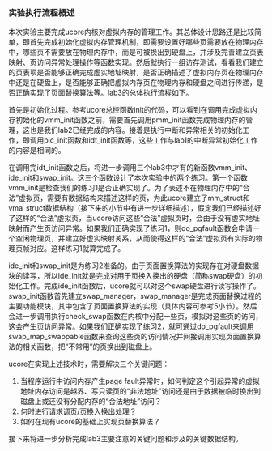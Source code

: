
### 实验执行流程概述

本次实验主要完成ucore内核对虚拟内存的管理工作。其总体设计思路还是比较简单，即首先完成初始化虚拟内存管理机制，即需要设置好哪些页需要放在物理内存中，哪些页不需要放在物理内存中，而是可被换出到硬盘上，并涉及完善建立页表映射、页访问异常处理操作等函数实现。然后就执行一组访存测试，看看我们建立的页表项是否能够正确完成虚实地址映射，是否正确描述了虚拟内存页在物理内存中还是在硬盘上，是否能够正确把虚拟内存页在物理内存和硬盘之间进行传递，是否正确实现了页面替换算法等。lab3的总体执行流程如下。

首先是初始化过程。参考ucore总控函数init的代码，可以看到在调用完成虚拟内存初始化的vmm\_init函数之前，需要首先调用pmm\_init函数完成物理内存的管理，这也是我们lab2已经完成的内容。接着是执行中断和异常相关的初始化工作，即调用pic\_init函数和idt\_init函数等，这些工作与lab1的中断异常初始化工作的内容是相同的。

在调用完idt\_init函数之后，将进一步调用三个lab3中才有的新函数vmm\_init、ide\_init和swap\_init。这三个函数设计了本次实验中的两个练习。第一个函数vmm\_init是检查我们的练习1是否正确实现了。为了表述不在物理内存中的“合法”虚拟页，需要有数据结构来描述这样的页，为此ucore建立了mm\_struct和vma\_struct数据结构（接下来的小节中有进一步详细描述），假定我们已经描述好了这样的“合法”虚拟页，当ucore访问这些“合法”虚拟页时，会由于没有虚实地址映射而产生页访问异常。如果我们正确实现了练习1，则do\_pgfault函数会申请一个空闲物理页，并建立好虚实映射关系，从而使得这样的“合法”虚拟页有实际的物理页帧对应。这样练习1就算完成了。

ide\_init和swap\_init是为练习2准备的。由于页面置换算法的实现存在对硬盘数据块的读写，所以ide\_init就是完成对用于页换入换出的硬盘（简称swap硬盘）的初始化工作。完成ide\_init函数后，ucore就可以对这个swap硬盘进行读写操作了。swap\_init函数首先建立swap\_manager，swap\_manager是完成页面替换过程的主要功能模块，其中包含了页面置换算法的实现（具体内容可参考5小节）。然后会进一步调用执行check\_swap函数在内核中分配一些页，模拟对这些页的访问，这会产生页访问异常。如果我们正确实现了练习2，就可通过do\_pgfault来调用swap\_map\_swappable函数来查询这些页的访问情况并间接调用实现页面置换算法的相关函数，把“不常用”的页换出到磁盘上。

ucore在实现上述技术时，需要解决三个关键问题：

1. 当程序运行中访问内存产生page
fault异常时，如何判定这个引起异常的虚拟地址内存访问是越界、写只读页的“非法地址”访问还是由于数据被临时换出到磁盘上或还没有分配内存的“合法地址”访问？
2. 何时进行请求调页/页换入换出处理？
3. 如何在现有ucore的基础上实现页替换算法？

接下来将进一步分析完成lab3主要注意的关键问题和涉及的关键数据结构。
